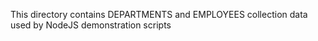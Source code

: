 This directory contains DEPARTMENTS and EMPLOYEES collection data used by NodeJS demonstration scripts
